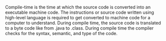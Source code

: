 <p>
  Compile-time is the time at which the source code is converted into an executable machine code.
  The instructions or source code written using high-level language is required to get converted to machine code for a computer to understand. During compile time, the source code is translated to a byte code like from .java to .class. During compile time the compiler checks for the syntax, semantic, and type of the code.
</p>
